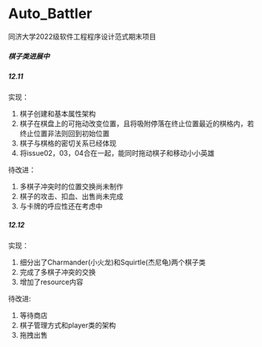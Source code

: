 # Auto_Battler
同济大学2022级软件工程程序设计范式期末项目

##### 棋子类进展中

##### 12.11

实现：

1. 棋子创建和基本属性架构
2. 棋子在棋盘上的可拖动改变位置，且将吸附停落在终止位置最近的棋格内，若终止位置非法则回到初始位置
3. 棋子与棋格的密切关系已经体现
4. 将issue02，03，04合在一起，能同时拖动棋子和移动小小英雄

待改进：

1. 多棋子冲突时的位置交换尚未制作
2. 棋子的攻击、扣血、出售尚未完成
3. 与卡牌的呼应性还在考虑中



##### 12.12

实现：

1. 细分出了Charmander(小火龙)和Squirtle(杰尼龟)两个棋子类
2. 完成了多棋子冲突的交换
3. 增加了resource内容

待改进:

1. 等待商店
2. 棋子管理方式和player类的架构
3. 拖拽出售
